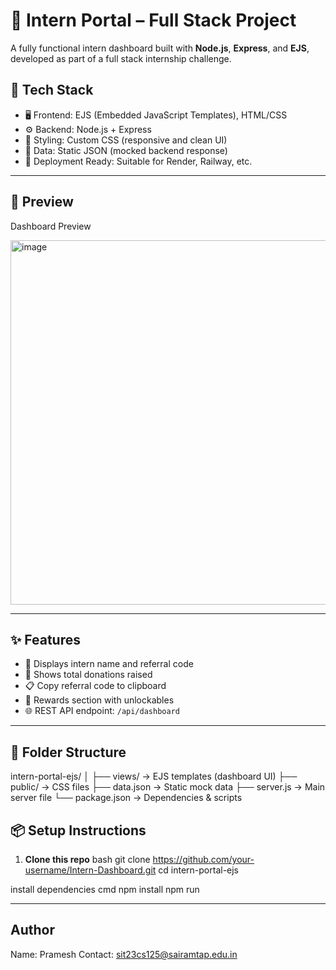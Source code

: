 # 💼 Intern Portal – Full Stack Project

A fully functional intern dashboard built with **Node.js**, **Express**, and **EJS**, developed as part of a full stack internship challenge.

## 🔧 Tech Stack

- 🖥️ Frontend: EJS (Embedded JavaScript Templates), HTML/CSS
- ⚙️ Backend: Node.js + Express
- 🎨 Styling: Custom CSS (responsive and clean UI)
- 📁 Data: Static JSON (mocked backend response)
- 🚀 Deployment Ready: Suitable for Render, Railway, etc.

---

## 📸 Preview

Dashboard Preview

<img width="926" height="583" alt="image" src="https://github.com/user-attachments/assets/70bb594c-57f5-4e73-af5c-833985901355" />


---

## ✨ Features

- 👤 Displays intern name and referral code
- 💸 Shows total donations raised
- 📋 Copy referral code to clipboard
- 🎁 Rewards section with unlockables
- 🌐 REST API endpoint: `/api/dashboard`

---

## 📂 Folder Structure

intern-portal-ejs/
│
├── views/ → EJS templates (dashboard UI)
├── public/ → CSS files
├── data.json → Static mock data
├── server.js → Main server file
└── package.json → Dependencies & scripts

## 📦 Setup Instructions

1. **Clone this repo**
bash
git clone https://github.com/your-username/Intern-Dashboard.git
cd intern-portal-ejs

install dependencies
cmd
npm install
npm run

---
## Author
Name: Pramesh
Contact: sit23cs125@sairamtap.edu.in
